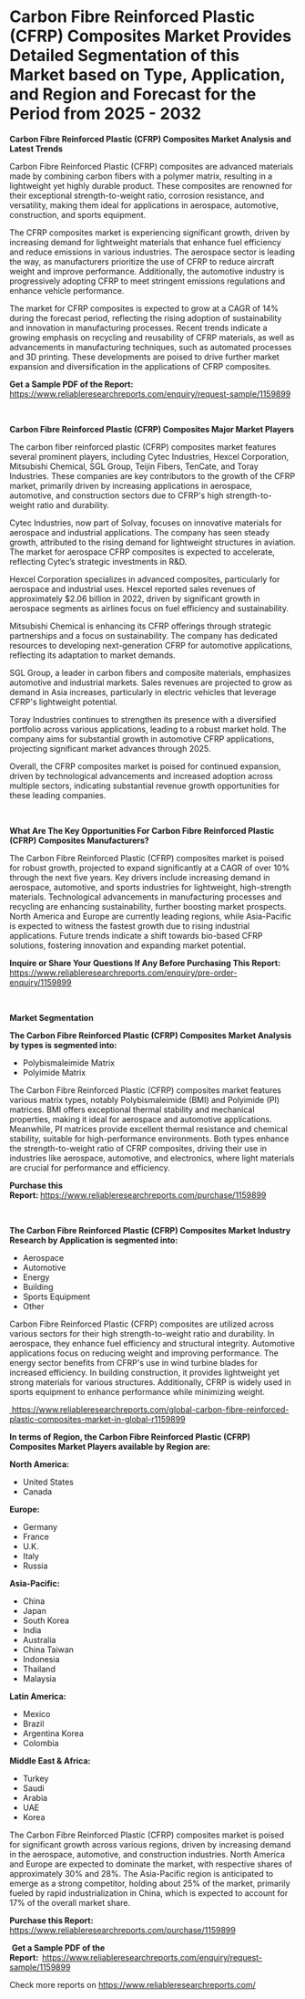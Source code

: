 <p><h1>Carbon Fibre Reinforced Plastic (CFRP) Composites Market Provides Detailed Segmentation of this Market based on Type, Application, and Region and Forecast for the Period from 2025 - 2032</h1></p><p><strong>Carbon Fibre Reinforced Plastic (CFRP) Composites Market Analysis and Latest Trends</strong></p>
<p><p>Carbon Fibre Reinforced Plastic (CFRP) composites are advanced materials made by combining carbon fibers with a polymer matrix, resulting in a lightweight yet highly durable product. These composites are renowned for their exceptional strength-to-weight ratio, corrosion resistance, and versatility, making them ideal for applications in aerospace, automotive, construction, and sports equipment.</p><p>The CFRP composites market is experiencing significant growth, driven by increasing demand for lightweight materials that enhance fuel efficiency and reduce emissions in various industries. The aerospace sector is leading the way, as manufacturers prioritize the use of CFRP to reduce aircraft weight and improve performance. Additionally, the automotive industry is progressively adopting CFRP to meet stringent emissions regulations and enhance vehicle performance.</p><p>The market for CFRP composites is expected to grow at a CAGR of 14% during the forecast period, reflecting the rising adoption of sustainability and innovation in manufacturing processes. Recent trends indicate a growing emphasis on recycling and reusability of CFRP materials, as well as advancements in manufacturing techniques, such as automated processes and 3D printing. These developments are poised to drive further market expansion and diversification in the applications of CFRP composites.</p></p>
<p><strong>Get a Sample PDF of the Report:&nbsp;</strong> <a href="https://www.reliableresearchreports.com/enquiry/request-sample/1159899?utm_campaign=2098&utm_medium=2&utm_source=Github&utm_content=ia&utm_term=01022025&utm_id=carbon-fibre-reinforced-plastic-cfrp-composites">https://www.reliableresearchreports.com/enquiry/request-sample/1159899</a></p>
<p>&nbsp;</p>
<p><strong>Carbon Fibre Reinforced Plastic (CFRP) Composites Major Market Players</strong></p>
<p><p>The carbon fiber reinforced plastic (CFRP) composites market features several prominent players, including Cytec Industries, Hexcel Corporation, Mitsubishi Chemical, SGL Group, Teijin Fibers, TenCate, and Toray Industries. These companies are key contributors to the growth of the CFRP market, primarily driven by increasing applications in aerospace, automotive, and construction sectors due to CFRP's high strength-to-weight ratio and durability.</p><p>Cytec Industries, now part of Solvay, focuses on innovative materials for aerospace and industrial applications. The company has seen steady growth, attributed to the rising demand for lightweight structures in aviation. The market for aerospace CFRP composites is expected to accelerate, reflecting Cytec’s strategic investments in R&D.</p><p>Hexcel Corporation specializes in advanced composites, particularly for aerospace and industrial uses. Hexcel reported sales revenues of approximately $2.06 billion in 2022, driven by significant growth in aerospace segments as airlines focus on fuel efficiency and sustainability.</p><p>Mitsubishi Chemical is enhancing its CFRP offerings through strategic partnerships and a focus on sustainability. The company has dedicated resources to developing next-generation CFRP for automotive applications, reflecting its adaptation to market demands.</p><p>SGL Group, a leader in carbon fibers and composite materials, emphasizes automotive and industrial markets. Sales revenues are projected to grow as demand in Asia increases, particularly in electric vehicles that leverage CFRP's lightweight potential.</p><p>Toray Industries continues to strengthen its presence with a diversified portfolio across various applications, leading to a robust market hold. The company aims for substantial growth in automotive CFRP applications, projecting significant market advances through 2025.</p><p>Overall, the CFRP composites market is poised for continued expansion, driven by technological advancements and increased adoption across multiple sectors, indicating substantial revenue growth opportunities for these leading companies.</p></p>
<p>&nbsp;</p>
<p><strong>What Are The Key Opportunities For Carbon Fibre Reinforced Plastic (CFRP) Composites Manufacturers?</strong></p>
<p><p>The Carbon Fibre Reinforced Plastic (CFRP) composites market is poised for robust growth, projected to expand significantly at a CAGR of over 10% through the next five years. Key drivers include increasing demand in aerospace, automotive, and sports industries for lightweight, high-strength materials. Technological advancements in manufacturing processes and recycling are enhancing sustainability, further boosting market prospects. North America and Europe are currently leading regions, while Asia-Pacific is expected to witness the fastest growth due to rising industrial applications. Future trends indicate a shift towards bio-based CFRP solutions, fostering innovation and expanding market potential.</p></p>
<p><strong>Inquire or Share Your Questions If Any Before Purchasing This Report:</strong> <a href="https://www.reliableresearchreports.com/enquiry/pre-order-enquiry/1159899?utm_campaign=2098&utm_medium=2&utm_source=Github&utm_content=ia&utm_term=01022025&utm_id=carbon-fibre-reinforced-plastic-cfrp-composites">https://www.reliableresearchreports.com/enquiry/pre-order-enquiry/1159899</a></p>
<p>&nbsp;</p>
<p><strong>Market Segmentation</strong></p>
<p><strong>The Carbon Fibre Reinforced Plastic (CFRP) Composites Market Analysis by types is segmented into:</strong></p>
<p><ul><li>Polybismaleimide Matrix</li><li>Polyimide Matrix</li></ul></p>
<p><p>The Carbon Fibre Reinforced Plastic (CFRP) composites market features various matrix types, notably Polybismaleimide (BMI) and Polyimide (PI) matrices. BMI offers exceptional thermal stability and mechanical properties, making it ideal for aerospace and automotive applications. Meanwhile, PI matrices provide excellent thermal resistance and chemical stability, suitable for high-performance environments. Both types enhance the strength-to-weight ratio of CFRP composites, driving their use in industries like aerospace, automotive, and electronics, where light materials are crucial for performance and efficiency.</p></p>
<p><strong>Purchase this Report:&nbsp;</strong><a href="https://www.reliableresearchreports.com/purchase/1159899?utm_campaign=2098&utm_medium=2&utm_source=Github&utm_content=ia&utm_term=01022025&utm_id=carbon-fibre-reinforced-plastic-cfrp-composites">https://www.reliableresearchreports.com/purchase/1159899</a></p>
<p>&nbsp;</p>
<p><strong>The Carbon Fibre Reinforced Plastic (CFRP) Composites Market Industry Research by Application is segmented into:</strong></p>
<p><ul><li>Aerospace</li><li>Automotive</li><li>Energy</li><li>Building</li><li>Sports Equipment</li><li>Other</li></ul></p>
<p><p>Carbon Fibre Reinforced Plastic (CFRP) composites are utilized across various sectors for their high strength-to-weight ratio and durability. In aerospace, they enhance fuel efficiency and structural integrity. Automotive applications focus on reducing weight and improving performance. The energy sector benefits from CFRP's use in wind turbine blades for increased efficiency. In building construction, it provides lightweight yet strong materials for various structures. Additionally, CFRP is widely used in sports equipment to enhance performance while minimizing weight.</p></p>
<p><a href="https://www.reliableresearchreports.com/global-carbon-fibre-reinforced-plastic-composites-market-in-global-r1159899?utm_campaign=2098&utm_medium=2&utm_source=Github&utm_content=ia&utm_term=01022025&utm_id=carbon-fibre-reinforced-plastic-cfrp-composites">&nbsp;https://www.reliableresearchreports.com/global-carbon-fibre-reinforced-plastic-composites-market-in-global-r1159899</a></p>
<p><strong>In terms of Region, the Carbon Fibre Reinforced Plastic (CFRP) Composites Market Players available by Region are:</strong></p>
<p>
    <p> <strong> North America: </strong>
        <ul>
            <li>United States</li>
            <li>Canada</li>
        </ul>
        </p> 
    <p> <strong> Europe: </strong>
        <ul>
            <li>Germany</li>
            <li>France</li>
            <li>U.K.</li>
            <li>Italy</li>
            <li>Russia</li>
        </ul>
        </p> 
    <p> <strong> Asia-Pacific: </strong>
        <ul>
            <li>China</li>
            <li>Japan</li>
            <li>South Korea</li>
            <li>India</li>
            <li>Australia</li>
            <li>China Taiwan</li>
            <li>Indonesia</li>
            <li>Thailand</li>
            <li>Malaysia</li>
        </ul>
        </p> 
    <p> <strong> Latin America: </strong>
        <ul>
            <li>Mexico</li>
            <li>Brazil</li>
            <li>Argentina Korea</li>
            <li>Colombia</li>
        </ul>
        </p> 
    <p> <strong> Middle East & Africa: </strong>
        <ul>
            <li>Turkey</li>
            <li>Saudi</li>
            <li>Arabia</li>
            <li>UAE</li>
            <li>Korea</li>
        </ul>
    </p>
    </p>
<p><p>The Carbon Fibre Reinforced Plastic (CFRP) composites market is poised for significant growth across various regions, driven by increasing demand in the aerospace, automotive, and construction industries. North America and Europe are expected to dominate the market, with respective shares of approximately 30% and 28%. The Asia-Pacific region is anticipated to emerge as a strong competitor, holding about 25% of the market, primarily fueled by rapid industrialization in China, which is expected to account for 17% of the overall market share.</p></p>
<p><strong>Purchase this Report: </strong><a href="https://www.reliableresearchreports.com/purchase/1159899?utm_campaign=2098&utm_medium=2&utm_source=Github&utm_content=ia&utm_term=01022025&utm_id=carbon-fibre-reinforced-plastic-cfrp-composites">https://www.reliableresearchreports.com/purchase/1159899</a></p>
<p>&nbsp;<strong>Get a Sample PDF of the Report:&nbsp;&nbsp;</strong><a href="https://www.reliableresearchreports.com/enquiry/request-sample/1159899?utm_campaign=2098&utm_medium=2&utm_source=Github&utm_content=ia&utm_term=01022025&utm_id=carbon-fibre-reinforced-plastic-cfrp-composites">https://www.reliableresearchreports.com/enquiry/request-sample/1159899</a></p>
<p><strong></strong></p>
<p>Check more reports on <a href="https://www.reliableresearchreports.com/?utm_campaign=2098&utm_medium=2&utm_source=Github&utm_content=ia&utm_term=01022025&utm_id=carbon-fibre-reinforced-plastic-cfrp-composites">https://www.reliableresearchreports.com/</a></p>